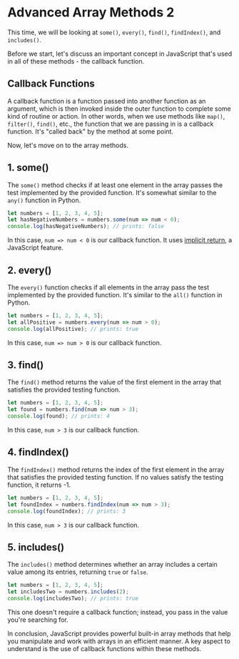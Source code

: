 # Advanced Array Methods 2

This time, we will be looking at `some()`, `every()`, `find()`, `findIndex()`, and `includes()`.

Before we start, let's discuss an important concept in JavaScript that's used in all of these methods - the callback function.

## Callback Functions

A callback function is a function passed into another function as an argument, which is then invoked inside the outer function to complete some kind of routine or action. In other words, when we use methods like `map()`, `filter()`, `find()`, etc., the function that we are passing in is a callback function. It's "called back" by the method at some point.

Now, let's move on to the array methods.

## 1. some()

The `some()` method checks if at least one element in the array passes the test implemented by the provided function. It's somewhat similar to the `any()` function in Python.

```jsx
let numbers = [1, 2, 3, 4, 5];
let hasNegativeNumbers = numbers.some(num => num < 0);
console.log(hasNegativeNumbers); // prints: false

```

In this case, `num => num < 0` is our callback function. It uses [implicit return](https://domhabersack.com/implicit-return), a JavaScript feature.

## 2. every()

The `every()` function checks if all elements in the array pass the test implemented by the provided function. It's similar to the `all()` function in Python.

```jsx
let numbers = [1, 2, 3, 4, 5];
let allPositive = numbers.every(num => num > 0);
console.log(allPositive); // prints: true

```

In this case, `num => num > 0` is our callback function.

## 3. find()

The `find()` method returns the value of the first element in the array that satisfies the provided testing function.

```jsx
let numbers = [1, 2, 3, 4, 5];
let found = numbers.find(num => num > 3);
console.log(found); // prints: 4

```

In this case, `num > 3` is our callback function.

## 4. findIndex()

The `findIndex()` method returns the index of the first element in the array that satisfies the provided testing function. If no values satisfy the testing function, it returns -1.

```jsx
let numbers = [1, 2, 3, 4, 5];
let foundIndex = numbers.findIndex(num => num > 3);
console.log(foundIndex); // prints: 3

```

In this case, `num > 3` is our callback function.

## 5. includes()

The `includes()` method determines whether an array includes a certain value among its entries, returning `true` or `false`.

```jsx
let numbers = [1, 2, 3, 4, 5];
let includesTwo = numbers.includes(2);
console.log(includesTwo); // prints: true

```

This one doesn't require a callback function; instead, you pass in the value you're searching for.

In conclusion, JavaScript provides powerful built-in array methods that help you manipulate and work with arrays in an efficient manner. A key aspect to understand is the use of callback functions within these methods.
